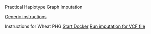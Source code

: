 Practical Haplotype Graph Imputation

[Generic instructions](https://bitbucket.org/bucklerlab/practicalhaplotypegraph/wiki/UserInstructions/ImputeWithPHG_main.md)

Instructions for Wheat PHG
[Start Docker](https://github.com/TriticeaeToolbox/PHGv2/blob/main/imputation/start-docker.sh)
[Run imputation for VCF file](https://github.com/TriticeaeToolbox/PHGv2/blob/main/imputation/run-imputation.sh)
